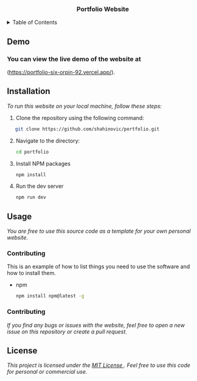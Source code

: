 <!-- PROJECT LOGO -->
  <h3 align="center">Portfolio Website</h3>

 


<!-- TABLE OF CONTENTS -->
<details>
  <summary>Table of Contents</summary>
  <ol>
    <li><a href="#Demo">Demo</a></li>
    <li><a href="#Installation">Installation</a></li>
    <li><a href="#Usage">Usage</a></li>
    <li><a href="#Contributing">Contributing</a></li>
    <li><a href="#License">License</a></li>
  </ol>
</details>



<!-- ABOUT THE PROJECT -->
## Demo


### You can view the live demo of the website at 
(https://portfolio-six-orpin-92.vercel.app/).





## Installation

_To run this website on your local machine, follow these steps:_

1. Clone the repository using the following command:
```sh
   git clone https://github.com/shahinovic/portfolio.git
   ```
2. Navigate to the directory:
   ```sh
   cd portfolio
   ```
3. Install NPM packages
   ```sh
   npm install
   ```
4. Run the dev server
   ```js
   npm run dev
   ```


<!-- Usage -->
## Usage

_You are free to use this source code as a template for your own personal website._

### Contributing

This is an example of how to list things you need to use the software and how to install them.
* npm
  ```sh
  npm install npm@latest -g
  ```

### Contributing

_If you find any bugs or issues with the website, feel free to open a new issue on this repository or create a pull request._




<!-- License -->
## License

_This project is licensed under the  [ MIT License ](https://opensource.org/licenses/MIT). Feel free to use this code for personal or commercial use._
